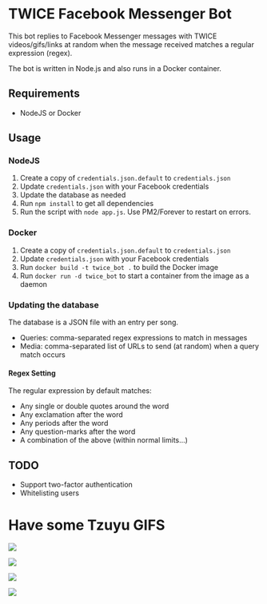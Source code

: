 # TWICE Facebook Messenger Bot

This bot replies to Facebook Messenger messages with TWICE videos/gifs/links at random when the message received matches a regular expression (regex).

The bot is written in Node.js and also runs in a Docker container.

## Requirements
-   NodeJS or Docker

## Usage
### NodeJS
1.  Create a copy of `credentials.json.default` to `credentials.json`
2.  Update `credentials.json` with your Facebook credentials
3.  Update the database as needed
4.  Run `npm install` to get all dependencies
5.  Run the script with `node app.js`. Use PM2/Forever to restart on errors.

### Docker
1.  Create a copy of `credentials.json.default` to `credentials.json`
2.  Update `credentials.json` with your Facebook credentials
3.  Run `docker build -t twice_bot .` to build the Docker image
4.  Run `docker run -d twice_bot` to start a container from the image as a daemon

### Updating the database
The database is a JSON file with an entry per song.
-   Queries: comma-separated regex expressions to match in messages
-   Media: comma-separated list of URLs to send (at random) when a query match occurs

#### Regex Setting
The regular expression by default matches:
*   Any single or double quotes around the word
*   Any exclamation after the word
*   Any periods after the word
*   Any question-marks after the word
*   A combination of the above (within normal limits...)

## TODO
-   Support two-factor authentication
-   Whitelisting users

# Have some Tzuyu GIFS

![](https://media.giphy.com/media/l3vQXTEZCTSc9077y/giphy.gif)

![](https://media1.tenor.com/images/81ad1336f157f701924784a5a8578ab2/tenor.gif?itemid=7822248)

![](http://i.imgur.com/PujI2OB.gif)

![](https://media1.tenor.com/images/2b11973db9af4c00b234bd1d60991f20/tenor.gif?itemid=7167810)